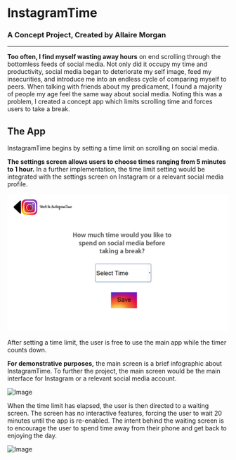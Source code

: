 # InstagramTime

### A Concept Project, Created by Allaire Morgan

-------------------------------------------------------------------------------------------------------------------------------------------

**Too often, I find myself wasting away hours** on end scrolling through the bottomless feeds of social media. Not only did it occupy my time and productivity, social media began to deteriorate my self image, feed my insecurities, and introduce me into an endless cycle of comparing myself to peers. When talking with friends about my predicament, I found a majority of people my age feel the same way about social media. Noting this was a problem, I created a concept app which limits scrolling time and forces users to take a break.

## The App

InstagramTime begins by setting a time limit on scrolling on social media.

**The settings screen allows users to choose times ranging from 5 minutes to 1 hour.** In a further implementation, the time limit setting would be integrated with the settings screen on Instagram or a relevant social media profile.

![Image](Graphics/SettingScreen.png)

After setting a time limit, the user is free to use the main app while the timer counts down.

**For demonstrative purposes,** the main screen is a brief infographic about InstagramTime. To further the project, the main screen would be the main interface for Instagram or a relevant social media account.

![Image](Graphics/MainScreen.png)

When the time limit has elapsed, the user is then directed to a waiting screen. The screen has no interactive features, forcing the user to wait 20 minutes until the app is re-enabled. The intent behind the waiting screen is to encourage the user to spend time away from their phone and get back to enjoying the day.

![Image](Graphics/WaitScreen.png)
